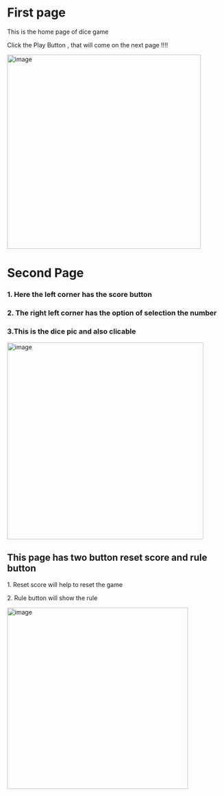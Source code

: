 <h1>First page</h1>
<p>This is the home page of dice game</p>
<p>Click the Play Button , that will come on the next page !!!!</p>
<img width="452" alt="image" src="https://github.com/MkM630/react-summer-3/assets/140013191/0201be40-bec0-4980-8f7b-6f3573e8d636">
<h1>Second Page</h1>
<h3>1. Here the left corner has the score button</h3>
<h3>2. The right left corner has the option of selection the number</h3>
<h3>3.This is the dice pic and also clicable </h3>
<img width="458" alt="image" src="https://github.com/MkM630/react-summer-3/assets/140013191/2eac5d78-842c-4a40-beee-c54b47c47f38">
<h2>This page has two button reset score and rule button</h2>
<p>1. Reset score will help to reset the game</p>
<p>2. Rule button will show the rule</p>
<img width="422" alt="image" src="https://github.com/MkM630/react-summer-3/assets/140013191/3865f68c-e643-4d5f-873b-842cea6edf6e">

